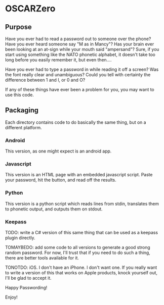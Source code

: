 # OSCARZero

## Purpose
Have you ever had to read a password out to someone over the phone?  Have you ever heard someone say "M as in Mancy"?  Has your brain ever been looking at an at-sign while your mouth said "ampersand"? 
Sure, if you start using something like the NATO phonetic alphabet, it doesn't take too long before you easily remember it, but even then....

Have you ever had to type a password in while reading it off a screen?  Was the font really clear and unambiguous? Could you tell with certainty the difference between 1 and l, or 0 and O?

If any of these things have ever been a problem for you, you may want to use this code.

## Packaging
Each directory contains code to do basically the same thing, but on a different platform.

### Android
This version, as one might expect is an android app.  

### Javascript
This version is an HTML page with an embedded javascript script.  Paste your password, hit the button, and read off the results.

### Python
This version is a python script which reads lines from stdin, translates them to phonetic output, and outputs them on stdout.

### Keepass
TODO:  write a C# version of this same thing that can be used as a keepass plugin directly.

TOMAYBEDO: add some code to all versions to generate a good strong random password.  For now, I'll trust that if you need to do such a thing, there are better tools available for it.

TONOTDO: iOS.  I don't have an iPhone.  I don't want one.  If you really want to write a version of this that works on Apple products, knock yourself out, I'll be glad to accept it.

Happy Passwording!

Enjoy!
